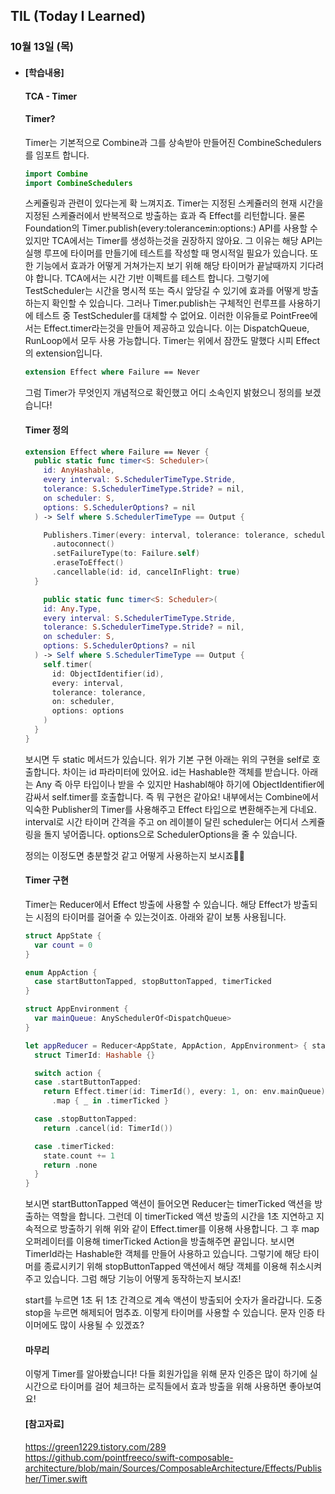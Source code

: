 ## TIL (Today I Learned)

### 10월 13일 (목)    

- #### [학습내용] 
    #### TCA - Timer

    #### Timer?

    Timer는 기본적으로 Combine과 그를 상속받아 만들어진 CombineSchedulers를 임포트 합니다.
    ```swift
    import Combine
    import CombineSchedulers
    ```
    스케쥴링과 관련이 있다는게 확 느껴지죠.
    Timer는 지정된 스케쥴러의 현재 시간을 지정된 스케쥴러에서 반복적으로 방출하는 효과 즉 Effect를 리턴합니다.
    물론 Foundation의 Timer.publish(every:tolerance:on:in:options:) API를 사용할 수 있지만 TCA에서는 Timer를 생성하는것을 권장하지 않아요.
    그 이유는 해당 API는 실행 루프에 타이머를 만들기에 테스트를 작성할 때 명시적일 필요가 있습니다.
    또한 기능에서 효과가 어떻게 거쳐가는지 보기 위해 해당 타이머가 끝날때까지 기다려야 합니다.
    TCA에서는 시간 기반 이펙트를 테스트 합니다.
    그렇기에 TestScheduler는 시간을 명시적 또는 즉시 앞당길 수 있기에 효과를 어떻게 방출하는지 확인할 수 있습니다.
    그러나 Timer.publish는 구체적인 런루프를 사용하기에 테스트 중 TestScheduler를 대체할 수 없어요.
    이러한 이유들로 PointFree에서는 Effect.timer라는것을 만들어 제공하고 있습니다.
    이는 DispatchQueue, RunLoop에서 모두 사용 가능합니다.
    Timer는 위에서 잠깐도 말했다 시피 Effect의 extension입니다.
    ```swift
    extension Effect where Failure == Never
    ```

    그럼 Timer가 무엇인지 개념적으로 확인했고 어디 소속인지 밝혔으니 정의를 보겠습니다!

    #### Timer 정의
    ```swift
    extension Effect where Failure == Never {
      public static func timer<S: Scheduler>(
        id: AnyHashable,
        every interval: S.SchedulerTimeType.Stride,
        tolerance: S.SchedulerTimeType.Stride? = nil,
        on scheduler: S,
        options: S.SchedulerOptions? = nil
      ) -> Self where S.SchedulerTimeType == Output {

        Publishers.Timer(every: interval, tolerance: tolerance, scheduler: scheduler, options: options)
          .autoconnect()
          .setFailureType(to: Failure.self)
          .eraseToEffect()
          .cancellable(id: id, cancelInFlight: true)
      }

        public static func timer<S: Scheduler>(
        id: Any.Type,
        every interval: S.SchedulerTimeType.Stride,
        tolerance: S.SchedulerTimeType.Stride? = nil,
        on scheduler: S,
        options: S.SchedulerOptions? = nil
      ) -> Self where S.SchedulerTimeType == Output {
        self.timer(
          id: ObjectIdentifier(id),
          every: interval,
          tolerance: tolerance,
          on: scheduler,
          options: options
        )
      }
    }
    ```
    보시면 두 static 메서드가 있습니다.
    위가 기본 구현 아래는 위의 구현을 self로 호출합니다.
    차이는 id 파라미터에 있어요.
    id는 Hashable한 객체를 받습니다.
    아래는 Any 즉 아무 타입이나 받을 수 있지만 Hashabl해야 하기에 ObjectIdentifier에 감싸서 self.timer를 호출합니다.
    즉 뭐 구현은 같아요!
    내부에서는 Combine에서 익숙한 Publisher의 Timer를 사용해주고 Effect 타입으로 변환해주는게 다네요.
    interval로 시간 타이머 간격을 주고 on 레이블이 달린 scheduler는 어디서 스케쥴링을 돌지 넣어줍니다.
    options으로 SchedulerOptions을 줄 수 있습니다.

    정의는 이정도면 충분할것 같고 어떻게 사용하는지 보시죠🕺🏻

    #### Timer 구현

    Timer는 Reducer에서 Effect 방출에 사용할 수 있습니다.
    해당 Effect가 방출되는 시점의 타이머를 걸어줄 수 있는것이죠.
    아래와 같이 보통 사용됩니다.
    ```swift
    struct AppState {
      var count = 0
    }

    enum AppAction {
      case startButtonTapped, stopButtonTapped, timerTicked
    }

    struct AppEnvironment {
      var mainQueue: AnySchedulerOf<DispatchQueue>
    }

    let appReducer = Reducer<AppState, AppAction, AppEnvironment> { state, action, env in
      struct TimerId: Hashable {}

      switch action {
      case .startButtonTapped:
        return Effect.timer(id: TimerId(), every: 1, on: env.mainQueue)
          .map { _ in .timerTicked }

      case .stopButtonTapped:
        return .cancel(id: TimerId())

      case .timerTicked:
        state.count += 1
        return .none
      }
    }
    ```
    보시면 startButtonTapped 액션이 들어오면 Reducer는 timerTicked 액션을 방출하는 역할을 합니다.
    그런데 이 timerTicked 액션 방출의 시간을 1초 지연하고 지속적으로 방출하기 위해 위와 같이 Effect.timer를 이용해 사용합니다.
    그 후 map 오퍼레이터를 이용해 timerTicked Action을 방출해주면 끝입니다.
    보시면 TimerId라는 Hashable한 객체를 만들어 사용하고 있습니다.
    그렇기에 해당 타이머를 종료시키기 위해 stopButtonTapped 액션에서 해당 객체를 이용해 취소시켜주고 있습니다.
    그럼 해당 기능이 어떻게 동작하는지 보시죠!

    start를 누르면 1초 뒤 1초 간격으로 계속 액션이 방출되어 숫자가 올라갑니다.
    도중 stop을 누르면 해제되어 멈추죠.
    이렇게 타이머를 사용할 수 있습니다.
    문자 인증 타이머에도 많이 사용될 수 있겠죠?

    #### 마무리

    이렇게 Timer를 알아봤습니다!
    다들 회원가입을 위해 문자 인증은 많이 하기에 실시간으로 타이머를 걸어 체크하는 로직들에서 효과 방출을 위해 사용하면 좋아보여요!

    #### [참고자료]
    https://green1229.tistory.com/289    
    https://github.com/pointfreeco/swift-composable-architecture/blob/main/Sources/ComposableArchitecture/Effects/Publisher/Timer.swift   